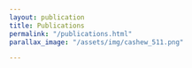 ```yaml
---
layout: publication
title: Publications
permalink: "/publications.html"
parallax_image: "/assets/img/cashew_511.png"

---
```

